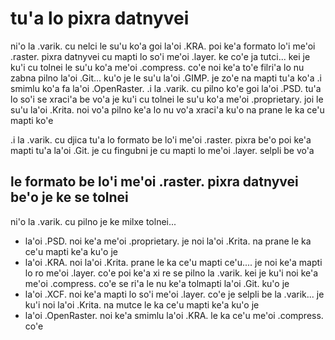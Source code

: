 # tu'a lo pixra datnyvei
ni'o la .varik. cu nelci le su'u ko'a goi la'oi .KRA. poi ke'a formato lo'i me'oi .raster. pixra datnyvei cu mapti lo so'i me'oi .layer. ke co'e ja tutci... kei je ku'i cu tolnei le su'u ko'a me'oi .compress. co'e noi ke'a to'e filri'a lo nu zabna pilno la'oi .Git... ku'o je le su'u la'oi .GIMP. je zo'e na mapti tu'a ko'a  .i smimlu ko'a fa la'oi .OpenRaster.  .i la .varik. cu pilno ko'e goi la'oi .PSD. tu'a lo so'i se xraci'a be vo'a je ku'i cu tolnei le su'u ko'a me'oi .proprietary. joi le su'u la'oi .Krita. noi vo'a pilno ke'a lo nu vo'a xraci'a ku'o na prane le ka ce'u mapti ko'e

.i la .varik. cu djica tu'a lo formato be lo'i me'oi .raster. pixra be'o poi ke'a mapti tu'a la'oi .Git. je cu fingubni je cu mapti lo me'oi .layer. selpli be vo'a

## le formato be lo'i me'oi .raster. pixra datnyvei be'o je ke se tolnei
ni'o la .varik. cu pilno je ke milxe tolnei...

* la'oi .PSD. noi ke'a me'oi .proprietary. je noi la'oi .Krita. na prane le ka ce'u mapti ke'a ku'o je
* la'oi .KRA. noi la'oi .Krita. prane le ka ce'u mapti ce'u.... je noi ke'a mapti lo ro me'oi .layer. co'e poi ke'a xi re se pilno la .varik. kei je ku'i noi ke'a me'oi .compress. co'e se ri'a le nu ke'a tolmapti la'oi .Git. ku'o je
* la'oi .XCF. noi ke'a mapti lo so'i me'oi .layer. co'e je selpli be la .varik... je ku'i noi la'oi .Krita. na mutce le ka ce'u mapti ke'a ku'o je
* la'oi .OpenRaster. noi ke'a smimlu la'oi .KRA. le ka ce'u me'oi .compress. co'e
